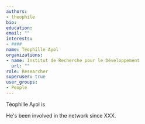 ```yaml
---
authors:
- theophile
bio: 
education:
email: ""
interests:
- ####
name: Téophille Ayol
organizations:
- name: Institut de Recherche pour le Développement
  url: ""
role: Researcher
superuser: true
user_groups:
- People
---
```


Téophille Ayol is 

He's been involved in the network since XXX.
 ####
 

